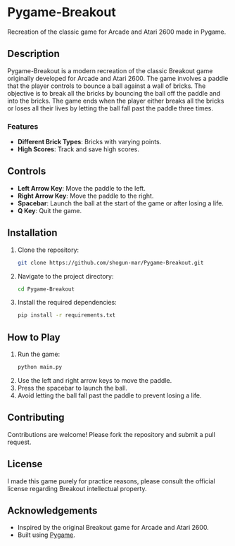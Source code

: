 # Pygame-Breakout

Recreation of the classic game for Arcade and Atari 2600 made in Pygame.

## Description

Pygame-Breakout is a modern recreation of the classic Breakout game originally developed for Arcade and Atari 2600. The game involves a paddle that the player controls to bounce a ball against a wall of bricks. The objective is to break all the bricks by bouncing the ball off the paddle and into the bricks. The game ends when the player either breaks all the bricks or loses all their lives by letting the ball fall past the paddle three times.

### Features

- **Different Brick Types**: Bricks with varying points.
- **High Scores**: Track and save high scores.

## Controls

- **Left Arrow Key**: Move the paddle to the left.
- **Right Arrow Key**: Move the paddle to the right.
- **Spacebar**: Launch the ball at the start of the game or after losing a life.
- **Q Key**: Quit the game.

## Installation

1. Clone the repository:
    ```sh
    git clone https://github.com/shogun-mar/Pygame-Breakout.git
    ```
2. Navigate to the project directory:
    ```sh
    cd Pygame-Breakout
    ```
3. Install the required dependencies:
    ```sh
    pip install -r requirements.txt
    ```

## How to Play

1. Run the game:
    ```sh
    python main.py
    ```
2. Use the left and right arrow keys to move the paddle.
3. Press the spacebar to launch the ball.
4. Avoid letting the ball fall past the paddle to prevent losing a life.

## Contributing

Contributions are welcome! Please fork the repository and submit a pull request.

## License

I made this game purely for practice reasons, please consult the official license regarding Breakout intellectual property.

## Acknowledgements

- Inspired by the original Breakout game for Arcade and Atari 2600.
- Built using [Pygame](https://www.pygame.org/).